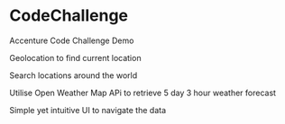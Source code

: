 # CodeChallenge
Accenture Code Challenge Demo

Geolocation to find current location

Search locations around the world

Utilise Open Weather Map APi to retrieve 5 day 3 hour weather forecast

Simple yet intuitive UI to navigate the data
